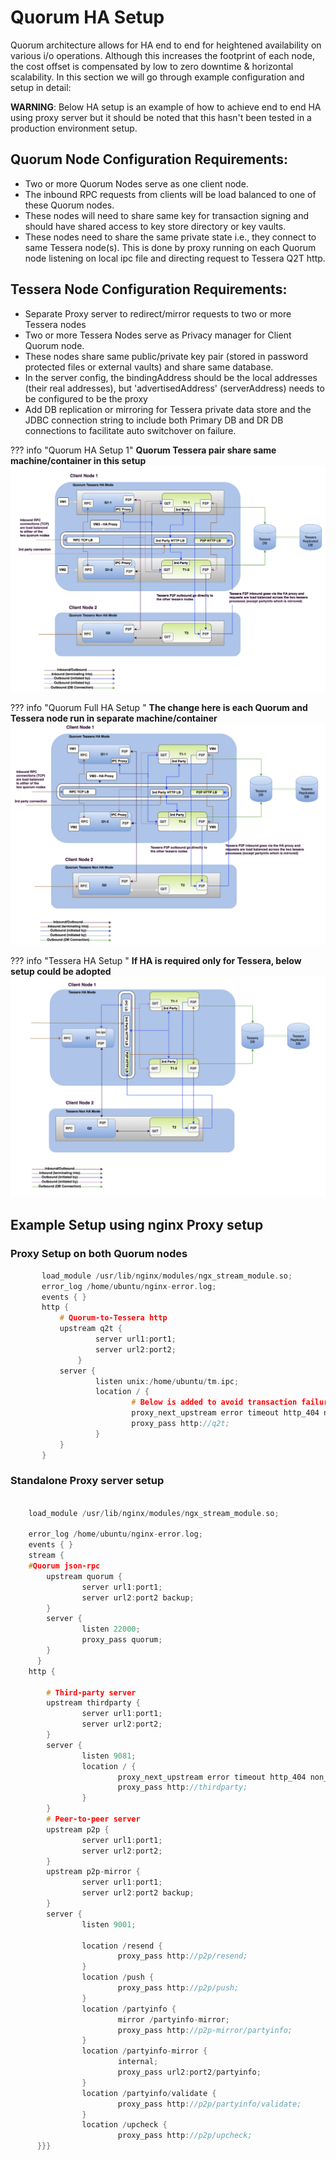 # Quorum HA Setup

Quorum architecture allows for HA end to end for heightened availability on various i/o operations. Although this increases the footprint of each node, the cost offset is compensated by low to zero downtime & horizontal scalability. In this section we will go through example configuration and setup in detail:

**WARNING**: Below HA setup is an example of how to achieve end to end HA using proxy server but it should be noted that this hasn't been tested in a production environment setup. 

## Quorum Node Configuration Requirements:

- Two or more Quorum Nodes serve as one client node.
- The inbound RPC requests from clients will be load balanced to one of these Quorum nodes.
- These nodes will need to share same key for transaction signing and should have shared access to key store directory or key vaults.
- These nodes need to share the same private state i.e., they connect to same Tessera node(s). This is done by proxy running on each Quorum node listening on local ipc file and directing request to Tessera Q2T http.

## Tessera Node Configuration Requirements:

- Separate Proxy server to redirect/mirror requests to two or more Tessera nodes 
- Two or more Tessera Nodes serve as Privacy manager for Client Quorum node.
- These nodes share same public/private key pair (stored in password protected files or external vaults) and share same database.
- In the server config, the bindingAddress should be the local addresses (their real addresses), but 'advertisedAddress' (serverAddress) needs to be configured to be the proxy
- Add DB replication or mirroring for Tessera private data store and the JDBC connection string to include both Primary DB and DR DB connections to facilitate auto switchover on failure.


??? info "Quorum HA Setup 1"
    **Quorum Tessera pair share same machine/container in this setup**
    ![Quorum Tessera HA Mode](QT_HA_1.png)

??? info "Quorum Full HA Setup "
    **The change here is each Quorum and Tessera node run in separate machine/container**
    ![Quorum Tessera Full HA Mode](QT_HA_2.png)

??? info "Tessera HA Setup "
    **If HA is required only for Tessera, below setup could be adopted**
    ![Tessera HA Mode](Tessera_HA.png)
  

## Example Setup using nginx Proxy setup

### Proxy Setup on both Quorum nodes
```c
       load_module /usr/lib/nginx/modules/ngx_stream_module.so;
       error_log /home/ubuntu/nginx-error.log;
       events { }
       http {
           # Quorum-to-Tessera http
           upstream q2t {
                   server url1:port1;
                   server url2:port2;
               }
           server {
                   listen unix:/home/ubuntu/tm.ipc;
                   location / {
                           # Below is added to avoid transaction failure if partyinfo gets out of sync.
                           proxy_next_upstream error timeout http_404 non_idempotent; 
                           proxy_pass http://q2t;
                   }
           }
       }
```
 

### Standalone Proxy server setup
```c

    load_module /usr/lib/nginx/modules/ngx_stream_module.so;

    error_log /home/ubuntu/nginx-error.log;
    events { }
    stream {
    #Quorum json-rpc
        upstream quorum {
                server url1:port1;
                server url2:port2 backup;
        }
        server {
                listen 22000;
                proxy_pass quorum;
        }
      }
    http {

        # Third-party server
        upstream thirdparty {
                server url1:port1;
                server url2:port2;
        }
        server {
                listen 9081;
                location / {
                        proxy_next_upstream error timeout http_404 non_idempotent;
                        proxy_pass http://thirdparty;
                }
        }
        # Peer-to-peer server
        upstream p2p {
                server url1:port1;
                server url2:port2;
        }
        upstream p2p-mirror {
                server url1:port1;
                server url2:port2 backup;
        }
        server {
                listen 9001;

                location /resend {
                        proxy_pass http://p2p/resend;
                }
                location /push {
                        proxy_pass http://p2p/push;
                }
                location /partyinfo {
                        mirror /partyinfo-mirror;
                        proxy_pass http://p2p-mirror/partyinfo;
                }
                location /partyinfo-mirror {
                        internal;
                        proxy_pass url2:port2/partyinfo;
                }
                location /partyinfo/validate {
                        proxy_pass http://p2p/partyinfo/validate;
                }
                location /upcheck {
                        proxy_pass http://p2p/upcheck;
      }}}
```



